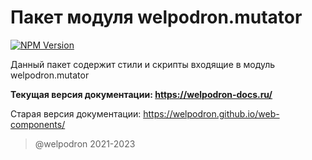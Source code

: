 # Пакет модуля welpodron.mutator

<a target="_blank" href="https://www.npmjs.com/package/welpodron.mutator">![NPM Version](https://img.shields.io/npm/v/welpodron.mutator)</a>

Данный пакет содержит стили и скрипты входящие в модуль welpodron.mutator 

**Текущая версия документации: https://welpodron-docs.ru/**

Старая версия документации: https://welpodron.github.io/web-components/

> @welpodron 2021-2023
